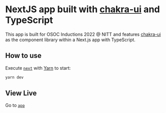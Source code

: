 # NextJS app built with [chakra-ui](https://github.com/chakra-ui/chakra-ui) and TypeScript

This app is built for OSOC Inductions 2022 @ NITT and features [chakra-ui](https://github.com/chakra-ui/chakra-ui) as the component library within a Next.js app with TypeScript.

## How to use

Execute [`next`](https://nextjs.org/docs/api-reference/cli) with [Yarn](https://yarnpkg.com/lang/en/docs/cli/create/) to start:

```bash
yarn dev
```

## View Live

Go to [`app`]()
